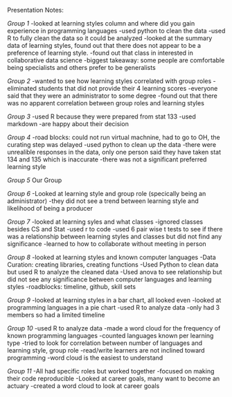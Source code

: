 Presentation Notes:

_Group 1_
-looked at learning styles column and where did you gain experience in programming languages
-used python to clean the data
-used R to fully clean the data so it could be analyzed 
-looked at the summary data of learning styles, found out that there does not appear to be a preference of learning style. -found out that class in interested in collaborative data science
-biggest takeaway: some people are comfortable being specialists and others prefer to be generalists

_Group 2_
-wanted to see how learning styles correlated with group roles
-eliminated students that did not provide their 4 learning scores
-everyone said that they were an administrator to some degree
-found out that there was no apparent correlation between group roles and learning styles

_Group 3_
-used R because they were prepared from stat 133
-used markdown
-are happy about their decision

_Group 4_
-road blocks: could not run virtual machnine, had to go to OH, the curating step was delayed
-used python to clean up the data
-there were unrealible responses in the data, only one person said they have taken stat 134 and 135 which is inaccurate
-there was not a significant preferred learning style

_Group 5_ 
Our Group 

_Group 6_
-Looked at learning style and group role (specically being an administrator) 
-they did not see a trend between learning style and likelihood of being a producer

_Group 7_
-looked at learning syles and what classes
-ignored classes besides CS and Stat
-used r to code
-used 6 pair wise t tests to see if there was a relationship between learning styles and classes but did not find any significance
-learned to how to collaborate without meeting in person

_Group 8_
-looked at learning styles and known computer languages
-Data Curation: creating libraries, creating functions
-Used Python to clean data but used R to analyze the cleaned data
-Used anova to see relationship but did not see any significance between computer languages and learning styles
-roadblocks: timeline, github, skill sets

_Group 9_
-looked at learning styles in a bar chart, all looked even
-looked at programming languages in a pie chart
-used R to analyze data
-only had 3 members so had a limited timeline

_Group 10_
-used R to analyze data
-made a word cloud for the frequency of known programming languages
-counted languages known per learning type
-tried to look for correlation between number of languages and learning style, group role
-read/write learners are not inclined toward programming
-word cloud is the easiest to understand

_Group 11_
-All had specific roles but worked together
-focused on making their code reproducible
-Looked at career goals, many want to become an actuary
-created a word cloud to look at career goals




